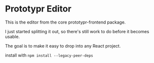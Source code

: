 # Prototypr Editor

This is the editor from the core prototypr-frontend package. 

I just started splitting it out, so there's still work to do before it becomes usable.

The goal is to make it easy to drop into any React project.


install with 
`npm install --legacy-peer-deps`